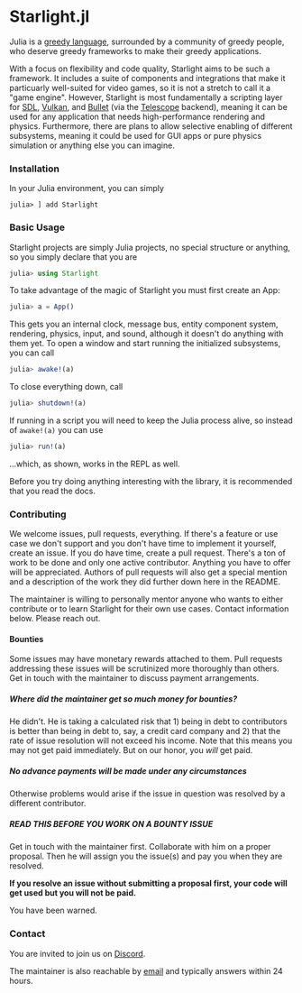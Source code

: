 # Starlight.jl

Julia is a [greedy language](https://julialang.org/blog/2012/02/why-we-created-julia/), surrounded by a community of greedy people, who deserve greedy frameworks to make their greedy applications.

With a focus on flexibility and code quality, Starlight aims to be such a framework. It includes a suite of components and integrations that make it particuarly well-suited for video games, so it is not a stretch to call it a "game engine". However, Starlight is most fundamentally a scripting layer for [SDL](http://www.libsdl.org/), [Vulkan](https://www.vulkan.org/), and [Bullet](https://pybullet.org/wordpress/) (via the [Telescope](https://github.com/jhigginbotham64/Telescope) backend), meaning it can be used for any application that needs high-performance rendering and physics. Furthermore, there are plans to allow selective enabling of different subsystems, meaning it could be used for GUI apps or pure physics simulation or anything else you can imagine.

### Installation

In your Julia environment, you can simply

```julia-repl
julia> ] add Starlight
```

### Basic Usage

Starlight projects are simply Julia projects, no special structure or anything, so you simply declare that you are

```julia
julia> using Starlight
```

To take advantage of the magic of Starlight you must first create an App:

```julia
julia> a = App()
```

This gets you an internal clock, message bus, entity component system, rendering, physics, input, and sound, although it doesn't do anything with them yet. To open a window and start running the initialized subsystems, you can call

```julia
julia> awake!(a)
```

To close everything down, call

```julia
julia> shutdown!(a)
```

If running in a script you will need to keep the Julia process alive, so instead of `awake!(a)` you can use

```julia
julia> run!(a)
```

...which, as shown, works in the REPL as well.

Before you try doing anything interesting with the library, it is recommended that you read the docs.

### Contributing

We welcome issues, pull requests, everything. If there's a feature or use case we don't support and you don't have time to implement it yourself, create an issue. If you do have time, create a pull request. There's a ton of work to be done and only one active contributor. Anything you have to offer will be appreciated. Authors of pull requests will also get a special mention and a description of the work they did further down here in the README.

The maintainer is willing to personally mentor anyone who wants to either contribute or to learn Starlight for their own use cases. Contact information below. Please reach out.

#### Bounties

Some issues may have monetary rewards attached to them. Pull requests addressing these issues will be scrutinized more thoroughly than others. Get in touch with the maintainer to discuss payment arrangements. 

##### Where did the maintainer get so much money for bounties?

He didn't. He is taking a calculated risk that 1) being in debt to contributors is better than being in debt to, say, a credit card company and 2) that the rate of issue resolution will not exceed his income. Note that this means you may not get paid immediately. But on our honor, you *will* get paid.

##### **No advance payments will be made under any circumstances**

Otherwise problems would arise if the issue in question was resolved by a different contributor.

##### READ THIS BEFORE YOU WORK ON A BOUNTY ISSUE

Get in touch with the maintainer first. Collaborate with him on a proper proposal. Then he will assign you the issue(s) and pay you when they are resolved.

**If you resolve an issue without submitting a proposal first, your code will get used but you will not be paid.**

You have been warned.

### Contact

You are invited to join us on [Discord](https://discord.gg/jUwaymK2as).

The maintainer is also reachable by [email](mailto:jhigginbotham64@gmail.com) and typically answers within 24 hours.
